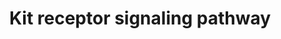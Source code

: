 ---
annotations:
- id: PW:0000828
  parent: signaling pathway
  type: Pathway Ontology
  value: cytokine mediated signaling pathway
- id: PW:0001227
  parent: signaling pathway
  type: Pathway Ontology
  value: Stem Cell Factor signaling pathway
authors:
- A.Pandey
- MaintBot
- Khanspers
- MartijnVanIersel
- NetPath
- Ddigles
- Mkutmon
- Egonw
- L Dupuis
- Eweitz
description: 'Kit is a cytokine receptor that belongs to the type III receptor tyrosine
  kinase family. It is structurally similar to platelet-derived growth factor recpetors
  (PDGFRs), colony stimulating factor-1 receptor and fms-like tyrosine kinase. Kit
  signaling is plays important role in a number of physiological processes including
  erythropoiesis, lymphopoiesis, mast cell development and function, megakaryopoiesis,
  gametogenesis and melanogenesis. Sequence alterations in the c-kit gene are found
  to be associated with different cancers including hematopoietic malignancies, gastrointestinal
  stromal tumors, germ cell tumors, small-cell lung cancer and pancreatic cancer.
  The primary ligand for kit receptor is stem cell factor (SCF). It is also known
  as Kit ligand, steel factor or mast cell growth factor. SCF is a glycosylated, non-covalent
  homodimer. Alternative splicing and proteolytic cleavage results in soluble and
  membrane bound forms of the protein. that binds to two KIT monomers. Binding of
  SCF to KIT results in the dimerization of the receptor and its autophsphorylation.
  The residues that are known to get phosphorylated upon ligand binding include Tyr568,
  Tyr570, Tyr703, Tyr721, Tyr730, Tyr823, Tyr 900 and Tyr936. Signaling events downstream
  of the KIT receptor are well studied. Among the signaling cascades that are activated
  are the Ras/Raf/MEK/MAPK and the PI3K/AKT/RPS6K pathways. KIT stimulation is also
  known to activate the JAK/STAT and PLC/PKC signaling pathways. Among the other key
  proteins that are regulated by KIT are the kinases BTK, TEC, LYN, SRC, FYN and JNK.
  Regulation of KIT receptor tyrosine kinase occurs through many mechanisms. Activated
  KIT receptors are degraded via CBL, a E3 ubiquitin-protein ligase. CBL induces the
  degradation of the receptor via the proteasome or lysosome. KIT can also be dephosphorylated
  and inactivated by the protein tyrosine phosphatase Shp1. Also, activation of protein
  kinase C results in a negative feedback loop, wherein it phosphorylates specific
  serine residues leading to the inactivation of KIT.     Please access this pathway
  at [http://www.netpath.org/netslim/kit_pathway.html NetSlim] database.  If you use
  this pathway, please cite the following paper: Kandasamy, K., Mohan, S. S., Raju,
  R., Keerthikumar, S., Kumar, G. S. S., Venugopal, A. K., Telikicherla, D., Navarro,
  J. D., Mathivanan, S., Pecquet, C., Gollapudi, S. K., Tattikota, S. G., Mohan, S.,
  Padhukasahasram, H., Subbannayya, Y., Goel, R., Jacob, H. K. C., Zhong, J., Sekhar,
  R., Nanjappa, V., Balakrishnan, L., Subbaiah, R., Ramachandra, Y. L., Rahiman, B.
  A., Prasad, T. S. K., Lin, J., Houtman, J. C. D., Desiderio, S., Renauld, J., Constantinescu,
  S. N., Ohara, O., Hirano, T., Kubo, M., Singh, S., Khatri, P., Draghici, S., Bader,
  G. D., Sander, C., Leonard, W. J. and Pandey, A. (2010). NetPath: A public resource
  of curated signal transduction pathways. <i>Genome Biology</i>. 11:R3.'
last-edited: 2021-12-23
ndex: 7222b379-8b60-11eb-9e72-0ac135e8bacf
organisms:
- Homo sapiens
redirect_from:
- /index.php/Pathway:WP304
- /instance/WP304
- /instance/WP304_rr120696
revision: r120696
schema-jsonld:
- '@context': https://schema.org/
  '@id': https://wikipathways.github.io/pathways/WP304.html
  '@type': Dataset
  creator:
    '@type': Organization
    name: WikiPathways
  description: 'Kit is a cytokine receptor that belongs to the type III receptor tyrosine
    kinase family. It is structurally similar to platelet-derived growth factor recpetors
    (PDGFRs), colony stimulating factor-1 receptor and fms-like tyrosine kinase. Kit
    signaling is plays important role in a number of physiological processes including
    erythropoiesis, lymphopoiesis, mast cell development and function, megakaryopoiesis,
    gametogenesis and melanogenesis. Sequence alterations in the c-kit gene are found
    to be associated with different cancers including hematopoietic malignancies,
    gastrointestinal stromal tumors, germ cell tumors, small-cell lung cancer and
    pancreatic cancer. The primary ligand for kit receptor is stem cell factor (SCF).
    It is also known as Kit ligand, steel factor or mast cell growth factor. SCF is
    a glycosylated, non-covalent homodimer. Alternative splicing and proteolytic cleavage
    results in soluble and membrane bound forms of the protein. that binds to two
    KIT monomers. Binding of SCF to KIT results in the dimerization of the receptor
    and its autophsphorylation. The residues that are known to get phosphorylated
    upon ligand binding include Tyr568, Tyr570, Tyr703, Tyr721, Tyr730, Tyr823, Tyr
    900 and Tyr936. Signaling events downstream of the KIT receptor are well studied.
    Among the signaling cascades that are activated are the Ras/Raf/MEK/MAPK and the
    PI3K/AKT/RPS6K pathways. KIT stimulation is also known to activate the JAK/STAT
    and PLC/PKC signaling pathways. Among the other key proteins that are regulated
    by KIT are the kinases BTK, TEC, LYN, SRC, FYN and JNK. Regulation of KIT receptor
    tyrosine kinase occurs through many mechanisms. Activated KIT receptors are degraded
    via CBL, a E3 ubiquitin-protein ligase. CBL induces the degradation of the receptor
    via the proteasome or lysosome. KIT can also be dephosphorylated and inactivated
    by the protein tyrosine phosphatase Shp1. Also, activation of protein kinase C
    results in a negative feedback loop, wherein it phosphorylates specific serine
    residues leading to the inactivation of KIT.     Please access this pathway at
    [http://www.netpath.org/netslim/kit_pathway.html NetSlim] database.  If you use
    this pathway, please cite the following paper: Kandasamy, K., Mohan, S. S., Raju,
    R., Keerthikumar, S., Kumar, G. S. S., Venugopal, A. K., Telikicherla, D., Navarro,
    J. D., Mathivanan, S., Pecquet, C., Gollapudi, S. K., Tattikota, S. G., Mohan,
    S., Padhukasahasram, H., Subbannayya, Y., Goel, R., Jacob, H. K. C., Zhong, J.,
    Sekhar, R., Nanjappa, V., Balakrishnan, L., Subbaiah, R., Ramachandra, Y. L.,
    Rahiman, B. A., Prasad, T. S. K., Lin, J., Houtman, J. C. D., Desiderio, S., Renauld,
    J., Constantinescu, S. N., Ohara, O., Hirano, T., Kubo, M., Singh, S., Khatri,
    P., Draghici, S., Bader, G. D., Sander, C., Leonard, W. J. and Pandey, A. (2010).
    NetPath: A public resource of curated signal transduction pathways. <i>Genome
    Biology</i>. 11:R3.'
  keywords:
  - AKT1
  - BAD
  - BTK
  - CBL
  - CRK
  - CRKL
  - DOK1
  - EP300
  - FOXO3A
  - FYN
  - GAB2
  - GRB10
  - GRB2
  - GRB7
  - HRAS
  - INPP5D
  - JAK2
  - KIT
  - KITLG
  - LYN
  - MAP2K1
  - MAP2K2
  - MAPK1
  - MAPK14
  - MAPK3
  - MAPK8
  - MATK
  - MITF
  - MTOR
  - PIK3R1
  - PIK3R2
  - PLCG1
  - PRKCA
  - PRKCB1
  - PTPN11
  - PTPN6
  - RAF1
  - RPS6
  - RPS6KA1
  - RPS6KA3
  - RPS6KB1
  - SH2B2
  - SHC1
  - SOCS1
  - SOCS6
  - SOS1
  - SRC
  - STAT1
  - STAT3
  - STAT5A
  - STAT5B
  - TEC
  - VAV1
  license: CC0
  name: Kit receptor signaling pathway
seo: CreativeWork
title: Kit receptor signaling pathway
wpid: WP304
---